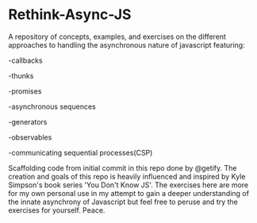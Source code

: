 # Rethink-Async-JS
A repository of concepts, examples, and exercises on the different approaches to handling the asynchronous nature of javascript
featuring:

-callbacks

-thunks

-promises

-asynchronous sequences

-generators

-observables

-communicating sequential processes(CSP)

Scaffolding code from initial commit in this repo done by @getify. The creation and goals of this repo is heavily influenced and inspired by Kyle Simpson's book series 'You Don't Know JS'. The exercises here are more for my own personal use in my attempt to gain a deeper understanding of the innate asynchrony of Javascript but feel free to peruse and try the exercises for yourself. Peace.
